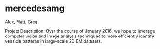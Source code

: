 # mercedesamg
Alex, Matt, Greg

Project Description:
Over the course of January 2016, we hope to leverage computer vision and image analysis techniques to more efficiently identify vessicle patterns in large-scale 2D EM datasets.
